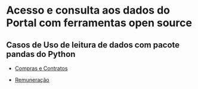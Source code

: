 # Acesso e consulta aos dados do Portal com ferramentas open source

## Casos de Uso de leitura de dados com pacote pandas do Python

- [Compras e Contratos](https://github.com/transparencia-mg/pdt-pandas/tree/main/compras_contratos)

- [Remuneração](https://github.com/transparencia-mg/pdt-pandas/tree/main/remuneracao)